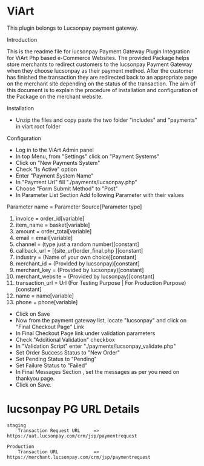 # ViArt
This plugin belongs to Lucsonpay payment gateway.

Introduction

This is the readme file for lucsonpay Payment Gateway Plugin Integration for ViArt Php based e-Commerce Websites. 
The provided Package helps store merchants to redirect customers to the lucsonpay Payment Gateway when they choose lucsonpay as their payment method. 
After the customer has finished the transaction they are redirected back to an appropriate page on the merchant site 
depending on the status of the transaction.
The aim of this document is to explain the procedure of installation and configuration of the Package on the merchant 
website.


Installation

- Unzip the files and copy paste the two folder "includes" and "payments" in viart root folder


Configuration

- Log in to the ViArt Admin panel
- In top Menu, from "Settings" click on "Payment Systems"
- Click on "New Payments System"
- Check "Is Active" option
- Enter "Payment System Name"
- In "Payment Url" fill "./payments/lucsonpay.php"
- Choose "Form Submit Method" to "Post"
- In Parameter List Section Add following Parameter with their values

Parameter name = Parameter Source[Parameter type]
1)  invoice = order_id[variable]
2)  item_name = basket[variable]
3)  amount = order_total[variable]
4)  email = email[variable]
5)  channel =  (type just a random number)[constant]
6)  callback_url = [{site_url}order_final.php ][constant]
7)  industry =  (Name of your own choice)[constant]
8)  merchant_id =  (Provided by lucsonpay)[constant]
9)  merchant_key =  (Provided by lucsonpay)[constant]
10) merchant_website =  (Provided by lucsonpay)[constant]
11) transaction_url = Url (For Testing Purpose | For Production Purpose)[constant]
12) name = name[variable]
13) phone = phone[variable]

- Click on Save
- Now from the payment gateway list, locate "lucsonpay" and click on "Final Checkout Page" Link
- In Final Checkout Page link under validation parameters
- Check "Additional Validation" checkbox
- In "Validation Script" enter "./payments/lucsonpay_validate.php"
- Set Order Success Status to "New Order"
- Set Pending Status to "Pending"
- Set Failure Status to "Failed"
- In Final Messages Section , set the messages as per you need on thankyou page.
- Click on Save.

# lucsonpay PG URL Details
	staging	
		Transaction Request URL     => https://uat.lucsonpay.com/crm/jsp/paymentrequest

	Production
		Transaction URL             => https://merchant.lucsonpay.com/crm/jsp/paymentrequest
